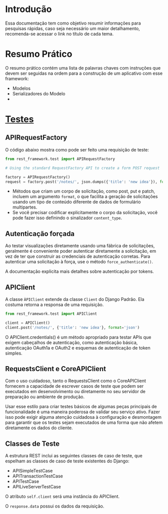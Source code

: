 # Introdução
Essa documentação tem como objetivo resumir informações para pesquisas rápidas, caso seja necessário um maior detalhamento, recomenda-se acessar o link no título de cada tema.

# Resumo Prático
O resumo prático contém uma lista de palavras chaves com instruções que devem ser seguidas na ordem para a construção de um aplicativo com esse framework:
- Modelos
- Serializadores do Modelo
- 

# [Testes](https://www.django-rest-framework.org/api-guide/testing/#explicitly-encoding-the-request-body)
## APIRequestFactory
O código abaixo mostra como pode ser feito uma requisição de teste:

```python
from rest_framework.test import APIRequestFactory

# Using the standard RequestFactory API to create a form POST request

factory = APIRequestFactory()
request = factory.post('/notes/', json.dumps({'title': 'new idea'}), format='json', content_type='application/json')
```
- Métodos que criam um corpo de solicitação, como post, put e patch, incluem um argumento `format`, o que facilita a geração de solicitações usando um tipo de conteúdo diferente de dados de formulário multipartes.
- Se você precisar codificar explicitamente o corpo da solicitação, você pode fazer isso definindo o sinalizador `content_type`.

## Autenticação forçada
Ao testar visualizações diretamente usando uma fábrica de solicitações, geralmente é conveniente poder autenticar diretamente a solicitação, em vez de ter que construir as credenciais de autenticação corretas. Para autenticar uma solicitação à força, use o método `force_authenticate()`.

A documentação explicita mais detalhes sobre autenticação por tokens.

## APIClient
A classe `ÀPIClient` extende da classe `Client` do Django Padrão. Ela costuma retorna a responsa de uma requisição.

```python
from rest_framework.test import APIClient

client = APIClient()
client.post('/notes/', {'title': 'new idea'}, format='json')
```
O APIClient.credentials() é um método apropriado para testar APIs que exigem cabeçalhos de autenticação, como autenticação básica, autenticação OAuth1a e OAuth2 e esquemas de autenticação de token simples.

## RequestsClient e CoreAPIClient
Com o uso cuidadoso, tanto o RequestsClient como o CoreAPIClient fornecem a capacidade de escrever casos de teste que podem ser executados em desenvolvimento ou diretamente no seu servidor de preparação ou ambiente de produção.

Usar esse estilo para criar testes básicos de algumas peças principais de funcionalidade é uma maneira poderosa de validar seu serviço ativo. Fazer isso pode exigir alguma atenção cuidadosa à configuração e desmontagem para garantir que os testes sejam executados de uma forma que não afetem diretamente os dados do cliente.

## Classes de Teste
A estrutura REST inclui as seguintes classes de caso de teste, que espelham as classes de caso de teste existentes do Django:
- APISimpleTestCase
- APITransactionTestCase
- APITestCase
- APILiveServerTestCase

O atributo `self.client` será uma instância do APIClient.

O `response.data` possui os dados da requisição.
